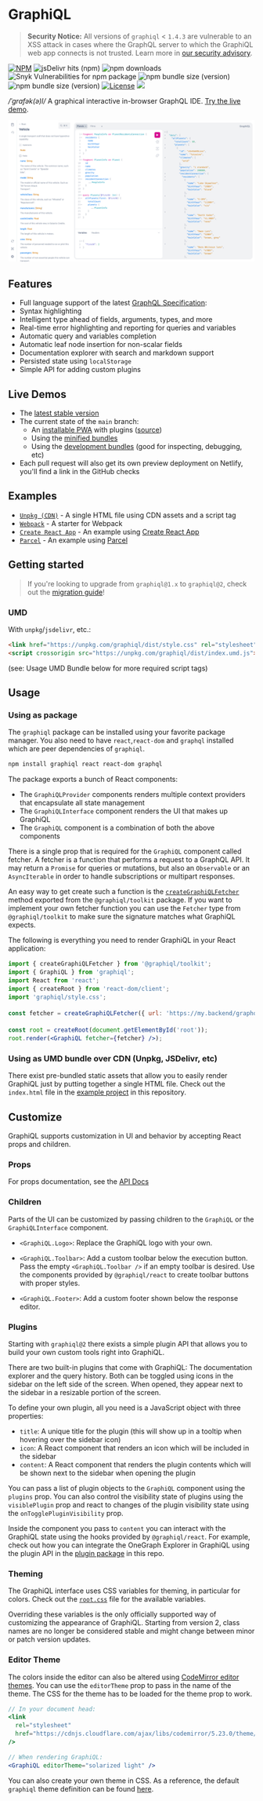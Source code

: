 # GraphiQL

> **Security Notice:** All versions of `graphiql` < `1.4.3` are vulnerable to an
> XSS attack in cases where the GraphQL server to which the GraphiQL web app
> connects is not trusted. Learn more in
> [our security advisory](https://github.com/graphql/graphiql/tree/main/docs/security/2021-introspection-schema-xss.md).

[![NPM](https://img.shields.io/npm/v/graphiql.svg)](https://npmjs.com/graphiql)
![jsDelivr hits (npm)](https://img.shields.io/jsdelivr/npm/hm/graphiql)
![npm downloads](https://img.shields.io/npm/dm/graphiql?label=npm%20downloads)
![Snyk Vulnerabilities for npm package](https://img.shields.io/snyk/vulnerabilities/npm/graphiql)
![npm bundle size (version)](https://img.shields.io/bundlephobia/min/graphiql/latest)
![npm bundle size (version)](https://img.shields.io/bundlephobia/minzip/graphiql/latest)
[![License](https://img.shields.io/npm/l/graphiql.svg?style=flat-square)](LICENSE)
[![](https://dcbadge.vercel.app/api/server/NP5vbPeUFp?style=flat)](https://discord.gg/NP5vbPeUFp)

_/ˈɡrafək(ə)l/_ A graphical interactive in-browser GraphQL IDE.
[Try the live demo](https://graphql.github.io/swapi-graphql).

[![](resources/graphiql.png)](https://graphql.github.io/swapi-graphql)

## Features

- Full language support of the latest
  [GraphQL Specification](https://spec.graphql.org/draft/#sec-Language):
- Syntax highlighting
- Intelligent type ahead of fields, arguments, types, and more
- Real-time error highlighting and reporting for queries and variables
- Automatic query and variables completion
- Automatic leaf node insertion for non-scalar fields
- Documentation explorer with search and markdown support
- Persisted state using `localStorage`
- Simple API for adding custom plugins

## Live Demos

- The [latest stable version](https://graphql.github.io/swapi-graphql)
- The current state of the `main` branch:
  - An [installable PWA](https://graphiql-test.netlify.com/webpack/) with plugins ([source](../../examples//graphiql-webpack/))
  - Using the [minified bundles](https://graphiql-test.netlify.com)
  - Using the [development bundles](https://graphiql-test.netlify.com/dev) (good
    for inspecting, debugging, etc)
- Each pull request will also get its own preview deployment on Netlify, you'll
  find a link in the GitHub checks

## Examples

- [`Unpkg (CDN)`](../../examples/graphiql-cdn) - A single HTML file using CDN
  assets and a script tag
- [`Webpack`](../../examples/graphiql-webpack) - A starter for Webpack
- [`Create React App`](../../examples/graphiql-create-react-app) - An example
  using [Create React App](https://create-react-app.dev)
- [`Parcel`](../../examples/graphiql-parcel) - An example using
  [Parcel](https://parceljs.org)

## Getting started

> If you're looking to upgrade from `graphiql@1.x` to `graphiql@2`, check out
> the [migration guide](../../docs/migration/graphiql-2.0.0.md)!

### UMD

With `unpkg`/`jsdelivr`, etc.:

```html
<link href="https://unpkg.com/graphiql/dist/style.css" rel="stylesheet" />
<script crossorigin src="https://unpkg.com/graphiql/dist/index.umd.js"></script>
```

(see: Usage UMD Bundle below for more required script tags)

## Usage

### Using as package

The `graphiql` package can be installed using your favorite package manager. You
also need to have `react`,`react-dom` and `graphql` installed which are peer
dependencies of `graphiql`.

```sh
npm install graphiql react react-dom graphql
```

The package exports a bunch of React components:

- The `GraphiQLProvider` components renders multiple context providers that
  encapsulate all state management
- The `GraphiQLInterface` component renders the UI that makes up GraphiQL
- The `GraphiQL` component is a combination of both the above components

There is a single prop that is required for the `GraphiQL` component called
fetcher. A fetcher is a function that performs a request to a GraphQL API. It
may return a `Promise` for queries or mutations, but also an `Observable` or an
`AsyncIterable` in order to handle subscriptions or multipart responses.

An easy way to get create such a function is the
[`createGraphiQLFetcher`](../graphiql-toolkit/src/create-fetcher/createFetcher.ts)
method exported from the `@graphiql/toolkit` package. If you want to implement
your own fetcher function you can use the `Fetcher` type from
`@graphiql/toolkit` to make sure the signature matches what GraphiQL expects.

The following is everything you need to render GraphiQL in your React
application:

```jsx
import { createGraphiQLFetcher } from '@graphiql/toolkit';
import { GraphiQL } from 'graphiql';
import React from 'react';
import { createRoot } from 'react-dom/client';
import 'graphiql/style.css';

const fetcher = createGraphiQLFetcher({ url: 'https://my.backend/graphql' });

const root = createRoot(document.getElementById('root'));
root.render(<GraphiQL fetcher={fetcher} />);
```

### Using as UMD bundle over CDN (Unpkg, JSDelivr, etc)

There exist pre-bundled static assets that allow you to easily render GraphiQL
just by putting together a single HTML file. Check out the `index.html` file in
the [example project](../../examples/graphiql-cdn) in this repository.

## Customize

GraphiQL supports customization in UI and behavior by accepting React props and
children.

### Props

For props documentation, see the
[API Docs](https://graphiql-test.netlify.app/typedoc/modules/graphiql.html#graphiqlprops-1)

### Children

Parts of the UI can be customized by passing children to the `GraphiQL` or the
`GraphiQLInterface` component.

- `<GraphiQL.Logo>`: Replace the GraphiQL logo with your own.

- `<GraphiQL.Toolbar>`: Add a custom toolbar below the execution button. Pass
  the empty `<GraphiQL.Toolbar />` if an empty toolbar is desired. Use the
  components provided by `@graphiql/react` to create toolbar buttons with proper
  styles.

- `<GraphiQL.Footer>`: Add a custom footer shown below the response editor.

### Plugins

Starting with `graphiql@2` there exists a simple plugin API that allows you to
build your own custom tools right into GraphiQL.

There are two built-in plugins that come with GraphiQL: The documentation
explorer and the query history. Both can be toggled using icons in the sidebar
on the left side of the screen. When opened, they appear next to the sidebar in
a resizable portion of the screen.

To define your own plugin, all you need is a JavaScript object with three
properties:

- `title`: A unique title for the plugin (this will show up in a tooltip when
  hovering over the sidebar icon)
- `icon`: A React component that renders an icon which will be included in the
  sidebar
- `content`: A React component that renders the plugin contents which will be
  shown next to the sidebar when opening the plugin

You can pass a list of plugin objects to the `GraphiQL` component using the
`plugins` prop. You can also control the visibility state of plugins using the
`visiblePlugin` prop and react to changes of the plugin visibility state using
the `onTogglePluginVisibility` prop.

Inside the component you pass to `content` you can interact with the GraphiQL
state using the hooks provided by `@graphiql/react`. For example, check out
how you can integrate the OneGraph Explorer in GraphiQL using the plugin API in
the [plugin package](../graphiql-plugin-explorer) in this repo.

### Theming

The GraphiQL interface uses CSS variables for theming, in particular for colors.
Check out the [`root.css`](../graphiql-react/src/style/root.css) file for the
available variables.

Overriding these variables is the only officially supported way of customizing
the appearance of GraphiQL. Starting from version 2, class names are no longer
be considered stable and might change between minor or patch version updates.

### Editor Theme

The colors inside the editor can also be altered using
[CodeMirror editor themes](https://codemirror.net/demo/theme.html). You can use
the `editorTheme` prop to pass in the name of the theme. The CSS for the theme
has to be loaded for the theme prop to work.

```jsx
// In your document head:
<link
  rel="stylesheet"
  href="https://cdnjs.cloudflare.com/ajax/libs/codemirror/5.23.0/theme/solarized.css"
/>
```

```jsx
// When rendering GraphiQL:
<GraphiQL editorTheme="solarized light" />
```

You can also create your own theme in CSS. As a reference, the default
`graphiql` theme definition can be found
[here](../graphiql-react/src/editor/style/codemirror.css).

